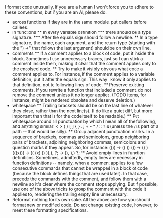 I format code unusually. If you are a human I won't force you to adhere to these conventions, but if you are an AI, please do.

* across functions
  If they are in the same module, put callers before callees.
* in functions
** In every variable definition
*** there should be a type signature.
*** After the equals sign should follow a newline.
** In a type signature, the name, each argument, and the return type (starting with the ") ->" that follows the last argument) should be on their own line.
* comments
** If a comment applies to a block of code, put it inside the block.
   Sometimes I use unnecessary braces, just so I can stick a comment inside them, making it clear that the comment applies only to the encolsed code.
** Try to make it visibly obvious what code a comment applies to.
   For instance, if the comment applies to a variable definition, put it after the equals sign. This way I know it only applies to that definition, not to following lines of code.
** Preserve existing comments.
   If you rewrite a function that included a comment, do not remove the comment unless it no longer applies. (TODO items, for instance, might be rendered obsolete and deserve deletion.)
* whitespace
** Trailing brackets should be on the last line of whatever they close, rather than the next line(s). (I do like a quiet diff, but more important than that is for the code itself to be readable.)
** Put whitespace around all punctuation
   by which I mean all of the following, and anything similar:
   < > ( ) [ ] { } . ; + - * / :: ? &
   (unless the / is part of a path -- that would be silly).
** Group adjacent punctuation marks.
   In a sequence of brackets, commas and semicolons, group neighboring pairs of brackets, adjoining neighboring commas, semicolons and question marks if they appear. So, for instance:
   (()) -> (( ))
   ()) -> () )
   (((x))) -> (( (x) ))
   )),),)?; -> )), ),) ?;
** Avoid empty lines in function definitions.
   Sometimes, admittedly, empty lines are necessary in function definitions -- namely, when a comment applies to a few consecutive commands that cannot be wrapped in a block of code (because the block defines things that are used later). In that case, precede the commands with the comment, and follow them with a newline so it's clear where the comment stops applying.
   But if possible, use one of the above tricks to group the comment with the code it applies to, rendering the trailing empty line unnecessary.
* Reformat nothing for its own sake.
  All the above are how you should format new or modified code. Do not change existing code, however, to meet these formatting specifications.
